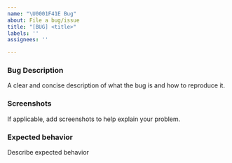 ```yaml
---
name: "\U0001F41E Bug"
about: File a bug/issue
title: "[BUG] <title>"
labels: ''
assignees: ''

---
```


### Bug Description ###
A clear and concise description of what the bug is and how to reproduce it.

### Screenshots ###
If applicable, add screenshots to help explain your problem.

### Expected behavior ###
Describe expected behavior
